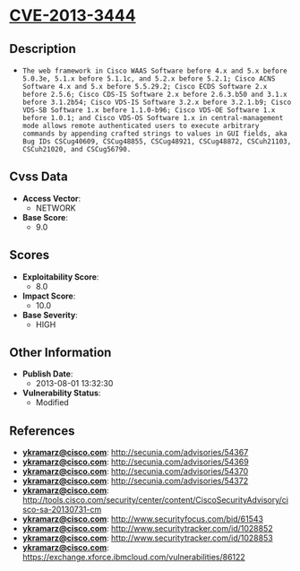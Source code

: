 
# [CVE-2013-3444](https://cve.mitre.org/cgi-bin/cvename.cgi?name=CVE-2013-3444)

## Description

- `The web framework in Cisco WAAS Software before 4.x and 5.x before 5.0.3e, 5.1.x before 5.1.1c, and 5.2.x before 5.2.1; Cisco ACNS Software 4.x and 5.x before 5.5.29.2; Cisco ECDS Software 2.x before 2.5.6; Cisco CDS-IS Software 2.x before 2.6.3.b50 and 3.1.x before 3.1.2b54; Cisco VDS-IS Software 3.2.x before 3.2.1.b9; Cisco VDS-SB Software 1.x before 1.1.0-b96; Cisco VDS-OE Software 1.x before 1.0.1; and Cisco VDS-OS Software 1.x in central-management mode allows remote authenticated users to execute arbitrary commands by appending crafted strings to values in GUI fields, aka Bug IDs CSCug40609, CSCug48855, CSCug48921, CSCug48872, CSCuh21103, CSCuh21020, and CSCug56790.`

## Cvss Data

- **Access Vector**:
  - NETWORK
- **Base Score**:
  - 9.0

## Scores

- **Exploitability Score**:
  - 8.0
- **Impact Score**:
  - 10.0
- **Base Severity**:
  - HIGH

## Other Information

- **Publish Date**:
  - 2013-08-01 13:32:30
- **Vulnerability Status**:
  - Modified

## References

- **ykramarz@cisco.com**: http://secunia.com/advisories/54367
- **ykramarz@cisco.com**: http://secunia.com/advisories/54369
- **ykramarz@cisco.com**: http://secunia.com/advisories/54370
- **ykramarz@cisco.com**: http://secunia.com/advisories/54372
- **ykramarz@cisco.com**: http://tools.cisco.com/security/center/content/CiscoSecurityAdvisory/cisco-sa-20130731-cm
- **ykramarz@cisco.com**: http://www.securityfocus.com/bid/61543
- **ykramarz@cisco.com**: http://www.securitytracker.com/id/1028852
- **ykramarz@cisco.com**: http://www.securitytracker.com/id/1028853
- **ykramarz@cisco.com**: https://exchange.xforce.ibmcloud.com/vulnerabilities/86122
